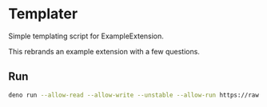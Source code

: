 # Templater
Simple templating script for ExampleExtension.

This rebrands an example extension with a few questions.

## Run

```bash
deno run --allow-read --allow-write --unstable --allow-run https://raw.githubusercontent.com/Project-Cepi/Templater/main/brand.ts
```
